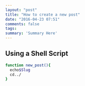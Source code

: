 ```yaml
---
layout: "post"
title: "How to create a new post"
date: "2016-04-23 07:51"
comments: false
tags:
summary: 'Summary Here'
---
```


## Using a Shell Script

```sh
function new_post(){
  echo$Slug
  cd../
}
```
